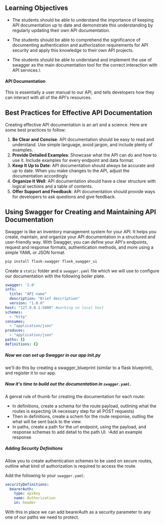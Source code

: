 ## Learning Objectives

- The students should be able to understand the importance of keeping API documentation up to date and demonstrate this understanding by regularly updating their own API documentation.
- The students should be able to comprehend the significance of documenting authentication and authorization requirements for API security and apply this knowledge to their own API projects.

- The students should be able to understand and implement the use of swagger as the main documentation tool for the correct interaction with API services.\

#### API Documentation
This is essentially a user manual to our API, and tells developers how they can interact with all of the API's resources.

## **Best Practices for Effective API Documentation**

Creating effective API documentation is an art and a science. Here are some best practices to follow:

1. **Be Clear and Concise**: API documentation should be easy to read and understand. Use simple language, avoid jargon, and include plenty of examples.
2. **Provide Detailed Examples**: Showcase what the API can do and how to use it. Include examples for every endpoint and data format.
3. **Keep It Up to Date**: API documentation should always be accurate and up to date. When you make changes to the API, adjust the documentation accordingly
4. **Organize It Well**:  API documentation should have a clear structure with logical sections and a table of contents.
5. **Offer Support and Feedback**: API documentation should provide ways for developers to ask questions and give feedback.

## **Using Swagger for Creating and Maintaining API Documentation**

Swagger is like an inventory management system for your API. It helps you create, maintain, and organize your API documentation in a structured and user-friendly way. With Swagger, you can define your API's endpoints, request and response formats, authentication methods, and more using a simple YAML or JSON format.

```bash
pip install flask-swagger flask_swagger_ui
```

Create a `static` folder and a `swagger.yaml` file which we will use to configure our documentation with the following boiler plate.

```yaml
swagger: '2.0'
info:
  title: "API name"
  description: "Brief description"
  version: "1.0.0"
host: "127.0.0.1:5000" #working on local host
schemes:
  - "http"
consumes:
  - "application/json"
produces:
  - "application/json"
paths: {}
definitions: {}
```

##### Now we can set up Swagger in our app __init__.py

we'll do this by creating a swagger_blueprint (similar to a flask blueprint), and register it to our app.

##### Now it's time to build out the documentation in `swagger.yaml`.

A genral rule of thumb for creating the documentation for each route:

- In definitions, create a schema for the route payload, outlining what the routes is expecting (A necessary step for all POST requests)
- Then in definitions, create a schem for the route response, outling the what will be sent back to the view.
- In paths, create a path for the url endpoint, using the payload, and response schemas to add detail to the path UI.
-Add an example response

##### Adding Security Definitions
Allow you to create authentication schemes to be used on secure routes, outline what kind of authorization is required to access the route.

Add the following to your `swagger.yaml`:

```yaml
securityDefinitions:
  bearerAuth:
    type: apiKey
    name: Authorization
    in: header
```

With this in place we can add bearerAuth as a security parameter to any one of our paths we need to protect.
